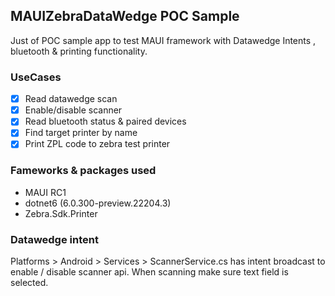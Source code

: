 ## MAUIZebraDataWedge POC Sample
Just of POC sample app to test MAUI framework with Datawedge Intents , bluetooth & printing functionality. 

### UseCases
- [x] Read datawedge scan
- [x] Enable/disable scanner
- [x] Read bluetooth status & paired devices
- [x] Find target printer by name
- [x] Print ZPL code to zebra test printer

### Fameworks & packages used
- MAUI RC1
- dotnet6 (6.0.300-preview.22204.3)
- Zebra.Sdk.Printer 

### Datawedge intent
Platforms > Android > Services > ScannerService.cs has intent broadcast to enable / disable scanner api. 
When scanning make sure text field is selected.
